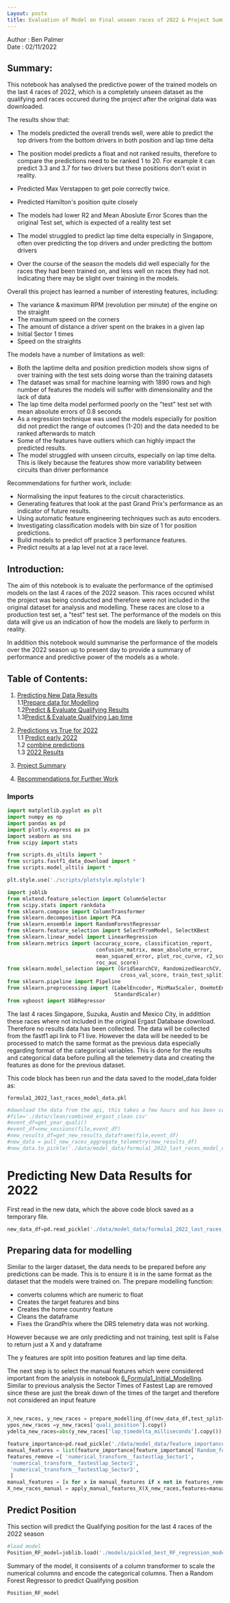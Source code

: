 ```yaml
---
Layout: posts
title: Evaluation of Model on Final unseen races of 2022 & Project Summary
---
```



Author : Ben Palmer\
Date : 02/11/2022

## Summary:
This notebook has analysed the predictive power of the trained models on the last 4 races of 2022, which is a completely unseen dataset as the qualifying and races occured during the project after the original data was downloaded.

The results show that:
- The models predicted the overall trends well, were able to predict the top drivers from the bottom drivers in both position and lap time delta
- The position model predicts a float and not ranked results, therefore to compare the predictions need to be ranked 1 to 20. For example it can predict 3.3 and 3.7 for two drivers but these positions don't exist in reality. 
- Predicted Max Verstappen to get pole correctly twice.
- Predicted Hamilton's position quite closely

- The models had lower R2 and Mean Aboslute Error Scores than the original Test set, which is expected of a reality test set
- The model struggled to predict lap time delta especially in Singapore, often over predicting the top drivers and under predicting the bottom drivers
- Over the course of the season the models did well especially for the races they had been trained on, and less well on races they had not. Indicating there may be slight over training in the models.

Overall this project has learned a number of interesting features, including:
- The variance & maximum RPM (revolution per minute) of the engine on the straight
- The maximum speed on the corners
- The amount of distance a driver spent on the brakes in a given lap
- Initial Sector 1 times 
- Speed on the straights

The models have a number of limitations as well:
- Both the laptime delta and position prediction models show signs of over training with the test sets doing worse than the training datasets
- The dataset was small for machine learning with 1890 rows and high number of features the models will suffer with dimensionality and the lack of data
- The lap time delta model performed poorly on the "test" test set with mean absolute errors of 0.8 seconds
- As a regression technique was used the models especially for position did not predict the range of outcomes (1-20) and the data needed to be ranked afterwards to match
- Some of the features have outliers which can highly impact the predicted results. 
- The model struggled with unseen circuits, especially on lap time delta. This is likely because the features show more variability between circuits than driver performance

Recommendations for further work, include: 

- Normalising the input features to the circuit characteristics.
- Generating features that look at the past Grand Prix's performance as an indicator of future results.
- Using automatic feature engineering techniques such as auto encoders.
- Investigating classification models with bin size of 1 for position predictions.
- Build models to predict off practice 3 performance features. 
- Predict results at a lap level not at a race level. 

## Introduction:

The aim of this notebook is to evaluate the performance of the optimised models on the last 4 races of the 2022 season. This races occured whilst the project was being conducted and therefore were not included in the original dataset for analysis and modelling. These races are close to a production test set, a "test" test set. The performance of the models on this data will give us an indication of how the models are likely to perform in reality. 

In addition this notebook would summarise the performance of the models over the 2022 season up to present day to provide a summary of performance and predictive power of the models as a whole.

## Table of Contents:
1. [Predicting New Data Results](#newdata)\
    1.1[Prepare data for Modelling](#prep)\
    1.2[Predict & Evaluate Qualifying Results](#pos)\
    1.3[Predict & Evaluate Qualifying Lap time](#delta)
   

2. [Predictions vs True for 2022](#2022)\
    1.1 [Predict early 2022](#predict)\
    1.2 [combine predictions](#combine)\
    1.3 [2022 Results](#summary)

3. [Project Summary](#projsummary)

4. [Recommendations for Further Work](#recommendations)
    

### Imports


```python
import matplotlib.pyplot as plt
import numpy as np
import pandas as pd
import plotly.express as px
import seaborn as sns
from scipy import stats

from scripts.ds_ultils import *
from scripts.fastf1_data_download import *
from scripts.model_ultils import *

plt.style.use('./scripts/plotstyle.mplstyle')

import joblib
from mlxtend.feature_selection import ColumnSelector
from scipy.stats import rankdata
from sklearn.compose import ColumnTransformer
from sklearn.decomposition import PCA
from sklearn.ensemble import RandomForestRegressor
from sklearn.feature_selection import SelectFromModel, SelectKBest
from sklearn.linear_model import LinearRegression
from sklearn.metrics import (accuracy_score, classification_report,
                             confusion_matrix, mean_absolute_error,
                             mean_squared_error, plot_roc_curve, r2_score,
                             roc_auc_score)
from sklearn.model_selection import (GridSearchCV, RandomizedSearchCV,
                                     cross_val_score, train_test_split)
from sklearn.pipeline import Pipeline
from sklearn.preprocessing import (LabelEncoder, MinMaxScaler, OneHotEncoder,
                                   StandardScaler)
from xgboost import XGBRegressor

```

The last 4 races Singapore, Suzuka, Austin and Mexico City, in addittion these races where not included in the original Ergast Database download. Therefore no results data has been collected. The data will be collected from the fastf1 api link to F1 live. However the data will be needed to be processed to match the same format as the previous data especially regarding format of the categorical variables. This is done for the results and categorical data before pulling all the telemetry data and creating the features as done for the previous dataset.

This code block has been run and the data saved to the model_data folder as:

`formula1_2022_last_races_model_data.pkl`


```python
#download the data from the api, this takes a few hours and has been completed and results saved for you.
#file='./data/clean/combined_ergast_clean.csv'
#event_df=get_year_quali()
#event_df=new_sessions(file,event_df)
#new_results_df=get_new_results_dataframe(file,event_df)
#new_data = pull_new_races_aggregate_telemetry(new_results_df)
#new_data.to_pickle('./data/model_data/formula1_2022_last_races_model_data.pkl',compression='gzip')
```

# Predicting New Data Results for 2022
<a id="newdata"></a>

First read in the new data, which the above code block saved as a temporary file.


```python
new_data_df=pd.read_pickle('./data/model_data/formula1_2022_last_races_model_data.pkl',compression='gzip')
```

## Preparing data for modelling
<a id="prep"></a>

Similar to the larger dataset, the data needs to be prepared before any predictions can be made. This is to ensure it is in the same format as the dataset that the models were trained on. The prepare modelling function:
- converts columns which are numeric to float
- Creates the target features and bins
- Creates the home country feature
- Cleans the dataframe 
- Fixes the GrandPrix where the DRS telemetry data was not working. 

However because we are only predicting and not training, test split is False to return just a X and y dataframe

The y features are split into position features and lap time delta.

The next step is to select the manual features which were considered important from the analysis in notebook [6_Formula1_Initial_Modelling](./6_Formula1_Initial_Modelling.ipynb). Similar to previous analysis the Sector Times of Fastest Lap are removed since these are just the break down of the times of the target and therefore not considered an input feature



```python

X_new_races, y_new_races = prepare_modelling_df(new_data_df,test_split=False)
ypos_new_races =y_new_races['quali_position'].copy()
ydelta_new_races=abs(y_new_races['lap_timedelta_milliseconds'].copy())

feature_importance=pd.read_pickle('./data/model_data/feature_importance_random_forest.pkl')
manual_features = list(feature_importance[feature_importance['Random_forest_result']>0.0105].index)
features_remove =[ 'numerical_transform__fastestlap_Sector1',
 'numerical_transform__fastestlap_Sector2',
 'numerical_transform__fastestlap_Sector3', 
 ] 
manual_features = [x for x in manual_features if x not in features_remove]
X_new_races_manual = apply_manual_features_X(X_new_races,features=manual_features)

```

## Predict Position
<a id="pos"></a>

This section will predict the Qualifying position for the last 4 races of the 2022 season


```python
#load model
Position_RF_model=joblib.load('./models/pickled_best_RF_regression_model_position.pkl')
```

Summary of the model, it consisents of a column transformer to scale the numerical columns and encode the categorical columns. Then a Random Forest Regressor to predict Qualifying position


```python
Position_RF_model
```




<style>#sk-container-id-1 {color: black;background-color: white;}#sk-container-id-1 pre{padding: 0;}#sk-container-id-1 div.sk-toggleable {background-color: white;}#sk-container-id-1 label.sk-toggleable__label {cursor: pointer;display: block;width: 100%;margin-bottom: 0;padding: 0.3em;box-sizing: border-box;text-align: center;}#sk-container-id-1 label.sk-toggleable__label-arrow:before {content: "▸";float: left;margin-right: 0.25em;color: #696969;}#sk-container-id-1 label.sk-toggleable__label-arrow:hover:before {color: black;}#sk-container-id-1 div.sk-estimator:hover label.sk-toggleable__label-arrow:before {color: black;}#sk-container-id-1 div.sk-toggleable__content {max-height: 0;max-width: 0;overflow: hidden;text-align: left;background-color: #f0f8ff;}#sk-container-id-1 div.sk-toggleable__content pre {margin: 0.2em;color: black;border-radius: 0.25em;background-color: #f0f8ff;}#sk-container-id-1 input.sk-toggleable__control:checked~div.sk-toggleable__content {max-height: 200px;max-width: 100%;overflow: auto;}#sk-container-id-1 input.sk-toggleable__control:checked~label.sk-toggleable__label-arrow:before {content: "▾";}#sk-container-id-1 div.sk-estimator input.sk-toggleable__control:checked~label.sk-toggleable__label {background-color: #d4ebff;}#sk-container-id-1 div.sk-label input.sk-toggleable__control:checked~label.sk-toggleable__label {background-color: #d4ebff;}#sk-container-id-1 input.sk-hidden--visually {border: 0;clip: rect(1px 1px 1px 1px);clip: rect(1px, 1px, 1px, 1px);height: 1px;margin: -1px;overflow: hidden;padding: 0;position: absolute;width: 1px;}#sk-container-id-1 div.sk-estimator {font-family: monospace;background-color: #f0f8ff;border: 1px dotted black;border-radius: 0.25em;box-sizing: border-box;margin-bottom: 0.5em;}#sk-container-id-1 div.sk-estimator:hover {background-color: #d4ebff;}#sk-container-id-1 div.sk-parallel-item::after {content: "";width: 100%;border-bottom: 1px solid gray;flex-grow: 1;}#sk-container-id-1 div.sk-label:hover label.sk-toggleable__label {background-color: #d4ebff;}#sk-container-id-1 div.sk-serial::before {content: "";position: absolute;border-left: 1px solid gray;box-sizing: border-box;top: 0;bottom: 0;left: 50%;z-index: 0;}#sk-container-id-1 div.sk-serial {display: flex;flex-direction: column;align-items: center;background-color: white;padding-right: 0.2em;padding-left: 0.2em;position: relative;}#sk-container-id-1 div.sk-item {position: relative;z-index: 1;}#sk-container-id-1 div.sk-parallel {display: flex;align-items: stretch;justify-content: center;background-color: white;position: relative;}#sk-container-id-1 div.sk-item::before, #sk-container-id-1 div.sk-parallel-item::before {content: "";position: absolute;border-left: 1px solid gray;box-sizing: border-box;top: 0;bottom: 0;left: 50%;z-index: -1;}#sk-container-id-1 div.sk-parallel-item {display: flex;flex-direction: column;z-index: 1;position: relative;background-color: white;}#sk-container-id-1 div.sk-parallel-item:first-child::after {align-self: flex-end;width: 50%;}#sk-container-id-1 div.sk-parallel-item:last-child::after {align-self: flex-start;width: 50%;}#sk-container-id-1 div.sk-parallel-item:only-child::after {width: 0;}#sk-container-id-1 div.sk-dashed-wrapped {border: 1px dashed gray;margin: 0 0.4em 0.5em 0.4em;box-sizing: border-box;padding-bottom: 0.4em;background-color: white;}#sk-container-id-1 div.sk-label label {font-family: monospace;font-weight: bold;display: inline-block;line-height: 1.2em;}#sk-container-id-1 div.sk-label-container {text-align: center;}#sk-container-id-1 div.sk-container {/* jupyter's `normalize.less` sets `[hidden] { display: none; }` but bootstrap.min.css set `[hidden] { display: none !important; }` so we also need the `!important` here to be able to override the default hidden behavior on the sphinx rendered scikit-learn.org. See: https://github.com/scikit-learn/scikit-learn/issues/21755 */display: inline-block !important;position: relative;}#sk-container-id-1 div.sk-text-repr-fallback {display: none;}</style><div id="sk-container-id-1" class="sk-top-container"><div class="sk-text-repr-fallback"><pre>Pipeline(steps=[(&#x27;column_transform&#x27;,
                 ColumnTransformer(transformers=[(&#x27;numerical_transform&#x27;,
                                                  StandardScaler(),
                                                  [&#x27;circuit_total_corner_length&#x27;,
                                                   &#x27;circuit_total_corner_curvature&#x27;,
                                                   &#x27;circuit_mean_corner_curvature&#x27;,
                                                   &#x27;circuit_max_corner_curvature&#x27;,
                                                   &#x27;circuit_std_corner_curvature&#x27;,
                                                   &#x27;max_max_speed&#x27;,
                                                   &#x27;mean_straight_speed&#x27;,
                                                   &#x27;max_fastest_accleration&#x27;,
                                                   &#x27;mean_max_lap_accler...
                                                   &#x27;fl_lap_distance_on_brake&#x27;,
                                                   &#x27;fl_lap_distance_on_DRS&#x27;,
                                                   &#x27;fl_lap_max_speed_corner&#x27;,
                                                   &#x27;avglap_Sector1&#x27;,
                                                   &#x27;avglap_Sector3&#x27;,
                                                   &#x27;fastestlap_track_temperature&#x27;,
                                                   &#x27;avg_lap_track_temperature&#x27;,
                                                   &#x27;avg_lap_humidty&#x27;, &#x27;age&#x27;]),
                                                 (&#x27;hot_encode&#x27;,
                                                  OneHotEncoder(handle_unknown=&#x27;ignore&#x27;),
                                                  [&#x27;driverRef&#x27;,
                                                   &#x27;constructorRef&#x27;])])),
                (&#x27;random_forest&#x27;,
                 RandomForestRegressor(max_depth=35, max_features=20,
                                       n_estimators=160))])</pre><b>In a Jupyter environment, please rerun this cell to show the HTML representation or trust the notebook. <br />On GitHub, the HTML representation is unable to render, please try loading this page with nbviewer.org.</b></div><div class="sk-container" hidden><div class="sk-item sk-dashed-wrapped"><div class="sk-label-container"><div class="sk-label sk-toggleable"><input class="sk-toggleable__control sk-hidden--visually" id="sk-estimator-id-1" type="checkbox" ><label for="sk-estimator-id-1" class="sk-toggleable__label sk-toggleable__label-arrow">Pipeline</label><div class="sk-toggleable__content"><pre>Pipeline(steps=[(&#x27;column_transform&#x27;,
                 ColumnTransformer(transformers=[(&#x27;numerical_transform&#x27;,
                                                  StandardScaler(),
                                                  [&#x27;circuit_total_corner_length&#x27;,
                                                   &#x27;circuit_total_corner_curvature&#x27;,
                                                   &#x27;circuit_mean_corner_curvature&#x27;,
                                                   &#x27;circuit_max_corner_curvature&#x27;,
                                                   &#x27;circuit_std_corner_curvature&#x27;,
                                                   &#x27;max_max_speed&#x27;,
                                                   &#x27;mean_straight_speed&#x27;,
                                                   &#x27;max_fastest_accleration&#x27;,
                                                   &#x27;mean_max_lap_accler...
                                                   &#x27;fl_lap_distance_on_brake&#x27;,
                                                   &#x27;fl_lap_distance_on_DRS&#x27;,
                                                   &#x27;fl_lap_max_speed_corner&#x27;,
                                                   &#x27;avglap_Sector1&#x27;,
                                                   &#x27;avglap_Sector3&#x27;,
                                                   &#x27;fastestlap_track_temperature&#x27;,
                                                   &#x27;avg_lap_track_temperature&#x27;,
                                                   &#x27;avg_lap_humidty&#x27;, &#x27;age&#x27;]),
                                                 (&#x27;hot_encode&#x27;,
                                                  OneHotEncoder(handle_unknown=&#x27;ignore&#x27;),
                                                  [&#x27;driverRef&#x27;,
                                                   &#x27;constructorRef&#x27;])])),
                (&#x27;random_forest&#x27;,
                 RandomForestRegressor(max_depth=35, max_features=20,
                                       n_estimators=160))])</pre></div></div></div><div class="sk-serial"><div class="sk-item sk-dashed-wrapped"><div class="sk-label-container"><div class="sk-label sk-toggleable"><input class="sk-toggleable__control sk-hidden--visually" id="sk-estimator-id-2" type="checkbox" ><label for="sk-estimator-id-2" class="sk-toggleable__label sk-toggleable__label-arrow">column_transform: ColumnTransformer</label><div class="sk-toggleable__content"><pre>ColumnTransformer(transformers=[(&#x27;numerical_transform&#x27;, StandardScaler(),
                                 [&#x27;circuit_total_corner_length&#x27;,
                                  &#x27;circuit_total_corner_curvature&#x27;,
                                  &#x27;circuit_mean_corner_curvature&#x27;,
                                  &#x27;circuit_max_corner_curvature&#x27;,
                                  &#x27;circuit_std_corner_curvature&#x27;,
                                  &#x27;max_max_speed&#x27;, &#x27;mean_straight_speed&#x27;,
                                  &#x27;max_fastest_accleration&#x27;,
                                  &#x27;mean_max_lap_accleration&#x27;,
                                  &#x27;max_fastest_lap_rpm&#x27;,
                                  &#x27;var_fa...
                                  &#x27;avg_lap_distance_on_brake&#x27;,
                                  &#x27;avg_lap_distance_on_DRS&#x27;,
                                  &#x27;avg_lap_max_speed_corner&#x27;,
                                  &#x27;fl_lap_distance_on_brake&#x27;,
                                  &#x27;fl_lap_distance_on_DRS&#x27;,
                                  &#x27;fl_lap_max_speed_corner&#x27;, &#x27;avglap_Sector1&#x27;,
                                  &#x27;avglap_Sector3&#x27;,
                                  &#x27;fastestlap_track_temperature&#x27;,
                                  &#x27;avg_lap_track_temperature&#x27;,
                                  &#x27;avg_lap_humidty&#x27;, &#x27;age&#x27;]),
                                (&#x27;hot_encode&#x27;,
                                 OneHotEncoder(handle_unknown=&#x27;ignore&#x27;),
                                 [&#x27;driverRef&#x27;, &#x27;constructorRef&#x27;])])</pre></div></div></div><div class="sk-parallel"><div class="sk-parallel-item"><div class="sk-item"><div class="sk-label-container"><div class="sk-label sk-toggleable"><input class="sk-toggleable__control sk-hidden--visually" id="sk-estimator-id-3" type="checkbox" ><label for="sk-estimator-id-3" class="sk-toggleable__label sk-toggleable__label-arrow">numerical_transform</label><div class="sk-toggleable__content"><pre>[&#x27;circuit_total_corner_length&#x27;, &#x27;circuit_total_corner_curvature&#x27;, &#x27;circuit_mean_corner_curvature&#x27;, &#x27;circuit_max_corner_curvature&#x27;, &#x27;circuit_std_corner_curvature&#x27;, &#x27;max_max_speed&#x27;, &#x27;mean_straight_speed&#x27;, &#x27;max_fastest_accleration&#x27;, &#x27;mean_max_lap_accleration&#x27;, &#x27;max_fastest_lap_rpm&#x27;, &#x27;var_fastest_lap_straight_rpm&#x27;, &#x27;mean_fastest_lap_straight_rpm&#x27;, &#x27;max_max_rpm&#x27;, &#x27;mean_var_straight_rpm&#x27;, &#x27;mean_straight_rpm&#x27;, &#x27;avg_lap_distance_on_brake&#x27;, &#x27;avg_lap_distance_on_DRS&#x27;, &#x27;avg_lap_max_speed_corner&#x27;, &#x27;fl_lap_distance_on_brake&#x27;, &#x27;fl_lap_distance_on_DRS&#x27;, &#x27;fl_lap_max_speed_corner&#x27;, &#x27;avglap_Sector1&#x27;, &#x27;avglap_Sector3&#x27;, &#x27;fastestlap_track_temperature&#x27;, &#x27;avg_lap_track_temperature&#x27;, &#x27;avg_lap_humidty&#x27;, &#x27;age&#x27;]</pre></div></div></div><div class="sk-serial"><div class="sk-item"><div class="sk-estimator sk-toggleable"><input class="sk-toggleable__control sk-hidden--visually" id="sk-estimator-id-4" type="checkbox" ><label for="sk-estimator-id-4" class="sk-toggleable__label sk-toggleable__label-arrow">StandardScaler</label><div class="sk-toggleable__content"><pre>StandardScaler()</pre></div></div></div></div></div></div><div class="sk-parallel-item"><div class="sk-item"><div class="sk-label-container"><div class="sk-label sk-toggleable"><input class="sk-toggleable__control sk-hidden--visually" id="sk-estimator-id-5" type="checkbox" ><label for="sk-estimator-id-5" class="sk-toggleable__label sk-toggleable__label-arrow">hot_encode</label><div class="sk-toggleable__content"><pre>[&#x27;driverRef&#x27;, &#x27;constructorRef&#x27;]</pre></div></div></div><div class="sk-serial"><div class="sk-item"><div class="sk-estimator sk-toggleable"><input class="sk-toggleable__control sk-hidden--visually" id="sk-estimator-id-6" type="checkbox" ><label for="sk-estimator-id-6" class="sk-toggleable__label sk-toggleable__label-arrow">OneHotEncoder</label><div class="sk-toggleable__content"><pre>OneHotEncoder(handle_unknown=&#x27;ignore&#x27;)</pre></div></div></div></div></div></div></div></div><div class="sk-item"><div class="sk-estimator sk-toggleable"><input class="sk-toggleable__control sk-hidden--visually" id="sk-estimator-id-7" type="checkbox" ><label for="sk-estimator-id-7" class="sk-toggleable__label sk-toggleable__label-arrow">RandomForestRegressor</label><div class="sk-toggleable__content"><pre>RandomForestRegressor(max_depth=35, max_features=20, n_estimators=160)</pre></div></div></div></div></div></div></div>



The qualifying results can predicted with simiply calling predict on the X features


```python
position_new_predictions= Position_RF_model.predict(X_new_races_manual)
```


```python
position_new_predictions
```




    array([ 3.7       ,  4.69375   ,  5.825     ,  7.05      , 11.22786458,
            5.2875    ,  9.66875   ,  5.7125    , 13.4625    ,  8.39375   ,
           10.6640625 , 12.425     , 11.86875   , 13.8875    , 15.2875    ,
           14.21875   , 10.41875   , 13.3       , 12.96875   , 15.63125   ,
            3.39375   ,  6.84375   ,  5.15      ,  5.35      , 11.2875    ,
            4.5625    , 10.14375   , 11.66875   , 12.21469595, 11.8890625 ,
           13.375     , 11.60625   , 10.75625   , 13.85625   , 14.96875   ,
           13.76875   , 14.23125   , 15.8125    , 17.56875   ,  6.55625   ,
            6.9375    ,  5.2875    ,  5.93125   , 11.3875    ,  9.45625   ,
           12.2       ,  4.06875   , 13.1875    , 13.16875   ,  7.0375    ,
           14.9       , 14.54375   , 14.51875   , 14.30625   , 12.45      ,
           12.21875   , 13.775     , 14.91875   , 15.7       ,  3.66875   ,
            2.94375   ,  2.9125    ,  4.6875    ,  5.05625   ,  5.99375   ,
           14.41666667,  8.4       , 11.21130952, 12.1375    , 16.7       ,
           12.6575    , 11.423125  , 13.673125  , 10.6125    , 12.82916667,
           10.24375   , 12.1578125 , 15.05625   , 17.98125   ])



The predictions are for the last 4 races per driver, they are also floats where as the true results are integers. This is because the models is a regression model and can predict any number. One alternative method to avoid this would be a classification model with a bin size of 1. To correct for this the results can be also be ranked in order of prediction to give a result more indicative of position.

First what are the model evaluation scores for the last 4 races of 2022


```python
print(f'Lap Delta Random Forest regression Initial R2 score with manual selected featuers {r2_score(ypos_new_races,position_new_predictions)}')
print(f'Lap Delta Random Forest regression Initial MSE score with manual selected feaure {mean_squared_error(ypos_new_races,position_new_predictions)}')
print(f'Lap Delta Random Forest regression Initial MAE score with manual selected feaure {mean_absolute_error(ypos_new_races,position_new_predictions)}')
```

    Lap Delta Random Forest regression Initial R2 score with manual selected featuers 0.650600540444255
    Lap Delta Random Forest regression Initial MSE score with manual selected feaure 11.575361682061502
    Lap Delta Random Forest regression Initial MAE score with manual selected feaure 2.8325292095327694
    

The R2 is similar to the previous test set with a Mean Aboslute error of 2.8 slightly higher to what was predicted previously. This can be compared by  looking at the predictions versus true values on a scatter plot


```python
plt.scatter(ypos_new_races,position_new_predictions)
plt.plot(np.arange(1,20,1),np.arange(1,20,1),c='r')
plt.xlabel('True values')
plt.ylabel('Predicted values')
plt.title('Predictions vs True for last 4 races of 2022 season')
plt.show()
```


    
![png](output_21_0.png)
    


The red line shows the perfect predictions where True=Predictions. The model seems to over predict results for the top drivers and under predict (predict better results) for the bottom drivers. This may be due to features in these GrandPrix's which the model thinks all the drivers are more equal. Maybe as the season has progressed the difference beteween drivers and cars has reduced such that the model thinks the drivers are more similar.

How about if we rank the results for 1 Grandprix and compared the model ranked results with the actual results.


```python
print('Singapore GrandPrix 2022 Results')
pos_comparison = new_data_df[['quali_position','driverRef','circuitRef']]
pos_comparison['position_predicted'] = position_new_predictions
singapore_position = pos_comparison[pos_comparison['circuitRef'] =='marina_bay'].copy()
singapore_position
```

    Singapore GrandPrix 2022 Results
    




<div>
<style scoped>
    .dataframe tbody tr th:only-of-type {
        vertical-align: middle;
    }

    .dataframe tbody tr th {
        vertical-align: top;
    }

    .dataframe thead th {
        text-align: right;
    }
</style>
<table border="1" class="dataframe">
  <thead>
    <tr style="text-align: right;">
      <th></th>
      <th>quali_position</th>
      <th>driverRef</th>
      <th>circuitRef</th>
      <th>position_predicted</th>
    </tr>
  </thead>
  <tbody>
    <tr>
      <th>0</th>
      <td>1.0</td>
      <td>leclerc</td>
      <td>marina_bay</td>
      <td>6.55625</td>
    </tr>
    <tr>
      <th>1</th>
      <td>2.0</td>
      <td>perez</td>
      <td>marina_bay</td>
      <td>6.93750</td>
    </tr>
    <tr>
      <th>2</th>
      <td>3.0</td>
      <td>hamilton</td>
      <td>marina_bay</td>
      <td>5.28750</td>
    </tr>
    <tr>
      <th>3</th>
      <td>4.0</td>
      <td>sainz</td>
      <td>marina_bay</td>
      <td>5.93125</td>
    </tr>
    <tr>
      <th>4</th>
      <td>5.0</td>
      <td>alonso</td>
      <td>marina_bay</td>
      <td>11.38750</td>
    </tr>
    <tr>
      <th>5</th>
      <td>6.0</td>
      <td>norris</td>
      <td>marina_bay</td>
      <td>9.45625</td>
    </tr>
    <tr>
      <th>6</th>
      <td>7.0</td>
      <td>gasly</td>
      <td>marina_bay</td>
      <td>12.20000</td>
    </tr>
    <tr>
      <th>7</th>
      <td>8.0</td>
      <td>max_verstappen</td>
      <td>marina_bay</td>
      <td>4.06875</td>
    </tr>
    <tr>
      <th>8</th>
      <td>9.0</td>
      <td>kevin_magnussen</td>
      <td>marina_bay</td>
      <td>13.18750</td>
    </tr>
    <tr>
      <th>9</th>
      <td>10.0</td>
      <td>tsunoda</td>
      <td>marina_bay</td>
      <td>13.16875</td>
    </tr>
    <tr>
      <th>10</th>
      <td>11.0</td>
      <td>russell</td>
      <td>marina_bay</td>
      <td>7.03750</td>
    </tr>
    <tr>
      <th>11</th>
      <td>12.0</td>
      <td>stroll</td>
      <td>marina_bay</td>
      <td>14.90000</td>
    </tr>
    <tr>
      <th>12</th>
      <td>13.0</td>
      <td>mick_schumacher</td>
      <td>marina_bay</td>
      <td>14.54375</td>
    </tr>
    <tr>
      <th>13</th>
      <td>14.0</td>
      <td>vettel</td>
      <td>marina_bay</td>
      <td>14.51875</td>
    </tr>
    <tr>
      <th>14</th>
      <td>15.0</td>
      <td>zhou</td>
      <td>marina_bay</td>
      <td>14.30625</td>
    </tr>
    <tr>
      <th>15</th>
      <td>16.0</td>
      <td>bottas</td>
      <td>marina_bay</td>
      <td>12.45000</td>
    </tr>
    <tr>
      <th>16</th>
      <td>17.0</td>
      <td>ricciardo</td>
      <td>marina_bay</td>
      <td>12.21875</td>
    </tr>
    <tr>
      <th>17</th>
      <td>18.0</td>
      <td>ocon</td>
      <td>marina_bay</td>
      <td>13.77500</td>
    </tr>
    <tr>
      <th>18</th>
      <td>19.0</td>
      <td>albon</td>
      <td>marina_bay</td>
      <td>14.91875</td>
    </tr>
    <tr>
      <th>19</th>
      <td>20.0</td>
      <td>latifi</td>
      <td>marina_bay</td>
      <td>15.70000</td>
    </tr>
  </tbody>
</table>
</div>




```python
# Use scipy function to rank the predictions for singapore
singapore_position['position_predicted_ranked'] = rankdata(singapore_position['position_predicted'])
```

Plot the predictions ranked such that the predictions are 1-20 in order of how the model assigned the position scores. 


```python
plt.scatter(singapore_position['quali_position'],singapore_position['position_predicted_ranked'])
plt.plot(np.arange(1,20,1),np.arange(1,20,1),c='r')
plt.xlabel('True values')
plt.ylabel('Predicted values')
plt.title('Predictions vs True for Singapore GP 2022')
plt.show()
```


    
![png](output_26_0.png)
    


As can be observed the model captures the trend but gets a few drivers badly wrong. It generally predicts the top 10 drivers to do worse than they did, but mostly in roughly the right order. Max Verstappen who has dominated 2022 is predicted to get pole, therefore it maybe affected by the categorical dummy variable for max more than his driving data. It under predicts for Russell and Bottas as well probably because of either the team they driver for or there previous results. It over predicts for Mick Schumacher and Stroll probably related to their previous results.  

On a positive note apart from clear errors it gets the order for the top 15 more or less right, with the exception of Max Verstappen it gets the top 3 almost right just in the wrong order. Plus the drivers from 5th to 10th are also in the more or less right order just offsetted.


```python
print(f"Lap Delta Random Forest regression Initial R2 score with manual selected featuers {r2_score(singapore_position['quali_position'],singapore_position['position_predicted_ranked'])}")
print(f"Lap Delta Random Forest regression Initial MSE score with manual selected feaure {mean_squared_error(singapore_position['quali_position'],singapore_position['position_predicted_ranked'])}")
print(f"Lap Delta Random Forest regression Initial MAE score with manual selected feaure {mean_absolute_error(singapore_position['quali_position'],singapore_position['position_predicted_ranked'])}")
```

    Lap Delta Random Forest regression Initial R2 score with manual selected featuers 0.58796992481203
    Lap Delta Random Forest regression Initial MSE score with manual selected feaure 13.7
    Lap Delta Random Forest regression Initial MAE score with manual selected feaure 3.0
    

As we can see ranking the data an impact on the metrics this is because the errors are maginfied. In the unranked predictions the top drivers were predicted worse and the worse drivers predicted better, averaging out the drivers performance which can reduce the error as the model becomes less extreme or sure it its predictions. It predicts some drivers to do well but not too sure and some to do poor but also not too sure. Therefore this reduces the Mean absoute error. By ranking the Mean Absolute Error increases as the the unsure points are forced to fill the full range. 


# Lap time delta predictions
<a id="delta"></a>

This section will predict the lap time delta for the last 4 races of 2022.

First load the XGboost model for predicting lap time deltas


```python
Lapdelta_XG_model=joblib.load('./models/pickled_best_XGboost_regression_model_lap_delta.pkl')
```

Predict the lap time deltas for the last 4 races:


```python
lapdelta_new_predictions= Lapdelta_XG_model.predict(X_new_races_manual)
```


```python
lapdelta_new_predictions
```




    array([ 880.1565 , 1438.6971 , 1180.8447 , 1296.8682 , 1812.8461 ,
           1169.3201 , 1822.2637 , 1158.1523 , 2426.7173 , 1508.983  ,
           1993.9811 , 2669.0835 , 2078.9802 , 2662.2546 , 2359.1501 ,
           2584.7327 , 1815.3125 , 2248.5618 , 2016.9613 , 2652.7021 ,
            639.421  ,  566.3785 ,  829.21826, 1065.0433 , 1807.4713 ,
            652.2429 , 1421.7653 , 1822.8589 , 1865.5409 , 1492.1318 ,
           2021.5482 , 1279.7029 , 1409.1636 , 1970.5421 , 2274.2869 ,
           2047.0016 , 1727.6038 , 3276.9106 , 3028.2742 , 1890.5687 ,
           2393.826  , 2320.7075 , 2755.3943 , 3008.1597 , 3130.3552 ,
           2855.4634 , 2050.2947 , 3926.7761 , 3014.654  , 2223.9104 ,
           3557.371  , 6459.6665 , 3566.9734 , 3932.539  , 6575.056  ,
           6152.094  , 7681.5635 , 6657.079  , 6511.405  ,   48.03798,
            429.90155,  311.8454 ,  813.8326 ,  894.0303 ,  809.2479 ,
           2507.0876 ,  773.581  , 1525.0428 , 2789.0137 , 3380.0232 ,
           2032.303  , 1540.2434 , 2076.641  , 1449.4377 , 2444.9236 ,
           1716.5864 , 2195.368  , 2876.5132 , 2899.111  ], dtype=float32)



The output is an array of lap time deltas for the last 4 races of 2022. How did the model perform against the true values?


```python
print(f'Lap Delta Random Forest regression Initial R2 score with manual selected featuers {r2_score(ydelta_new_races,lapdelta_new_predictions)}')
print(f'Lap Delta Random Forest regression Initial MSE score with manual selected feaure {mean_squared_error(ydelta_new_races,lapdelta_new_predictions)}')
print(f'Lap Delta Random Forest regression Initial MAE score with manual selected feaure {mean_absolute_error(ydelta_new_races,lapdelta_new_predictions)}')
```

    Lap Delta Random Forest regression Initial R2 score with manual selected featuers 0.6986873848786612
    Lap Delta Random Forest regression Initial MSE score with manual selected feaure 1028441.6571452693
    Lap Delta Random Forest regression Initial MAE score with manual selected feaure 775.7193984019606
    

In this "test" test set, the lap time delta did worse than the with the previous test set, with a worse MAE error. The Model had a mean error of 800 milliseconds or 0.8s (8/10ths of the second). Lets see how the results were distributed. Was the model worse at predicting certain results?


```python
plt.scatter(ydelta_new_races,lapdelta_new_predictions)
plt.plot(np.arange(1,8000,100),np.arange(1,8000,100),c='r')
plt.xlabel('True values')
plt.ylabel('Predicted values')
plt.title('Predictions vs True for Lap time delta last 4 races of 2022 season')
plt.show()
```


    
![png](output_38_0.png)
    


WHen looking at the predictions vs true values the majority of points are captured between 0 to 4 seconds (4000 milliseconds) away from the pole sitter. The majority of these points are close to the true prediction line (red), similar to the position the model averages out the score over predicting the top drivers delta and under prediction the worse drivers results, especially in the small tail of points from 4 to 8s. These are anomalous data points and it can be expected that the model may struggle with these data points.

There is another interesting data cloud, sitting above the true prediction line predicted at 3 s behind the pole sitter, there are a cluster of predicted points where the model predicted 3s delta for both the front drivers to the drivers who were actually 3 seconds back. This is probably one single GrandPrix where the model struggled. As shown in the evaluation of the model in [8_Formula1_Regression_models]('./8_Formula1_Regression_models.ipynb') the lap time delta model is affected most by features like avglap sector 1 times and RPM on the straight, if the GrandPrix has a partically long sector 1 time or the engines can't run at the high RPM because the straights are short the model will predict high lap time deltas which are in fact wrong.

This confirms the challenges of predicting lap time delta due to the fact there are so many variables that complicate the actual time result and the difference between results. As discussed addittional features which are normalised for different circuit lengths may help the predictive power of lap time delta. If avg sector time was also a lap time delta between the drivers that may help the model. If the metrics of speed and rpm on the straights was nominalised for straight length as well may help the model.

Lets investigate further by looking at the results of a couple of GrandPrix's


```python
print('Singapore GrandPrix 2022 Results')
delta_comparison = new_data_df[['lap_timedelta_milliseconds','driverRef','circuitRef']]
delta_comparison['lap_timedelta_milliseconds'] = abs(delta_comparison['lap_timedelta_milliseconds'])
delta_comparison['laptime_delta_predicted'] = lapdelta_new_predictions
delta_comparison['Residuals'] = delta_comparison['laptime_delta_predicted'] - delta_comparison['lap_timedelta_milliseconds']
singapore_position = delta_comparison[delta_comparison['circuitRef'] =='marina_bay'].copy()
singapore_position
```

    Singapore GrandPrix 2022 Results
    




<div>
<style scoped>
    .dataframe tbody tr th:only-of-type {
        vertical-align: middle;
    }

    .dataframe tbody tr th {
        vertical-align: top;
    }

    .dataframe thead th {
        text-align: right;
    }
</style>
<table border="1" class="dataframe">
  <thead>
    <tr style="text-align: right;">
      <th></th>
      <th>lap_timedelta_milliseconds</th>
      <th>driverRef</th>
      <th>circuitRef</th>
      <th>laptime_delta_predicted</th>
      <th>Residuals</th>
    </tr>
  </thead>
  <tbody>
    <tr>
      <th>0</th>
      <td>0.0</td>
      <td>leclerc</td>
      <td>marina_bay</td>
      <td>1890.568726</td>
      <td>1890.568726</td>
    </tr>
    <tr>
      <th>1</th>
      <td>22.0</td>
      <td>perez</td>
      <td>marina_bay</td>
      <td>2393.825928</td>
      <td>2371.825928</td>
    </tr>
    <tr>
      <th>2</th>
      <td>54.0</td>
      <td>hamilton</td>
      <td>marina_bay</td>
      <td>2320.707520</td>
      <td>2266.707520</td>
    </tr>
    <tr>
      <th>3</th>
      <td>171.0</td>
      <td>sainz</td>
      <td>marina_bay</td>
      <td>2755.394287</td>
      <td>2584.394287</td>
    </tr>
    <tr>
      <th>4</th>
      <td>554.0</td>
      <td>alonso</td>
      <td>marina_bay</td>
      <td>3008.159668</td>
      <td>2454.159668</td>
    </tr>
    <tr>
      <th>5</th>
      <td>1172.0</td>
      <td>norris</td>
      <td>marina_bay</td>
      <td>3130.355225</td>
      <td>1958.355225</td>
    </tr>
    <tr>
      <th>6</th>
      <td>1799.0</td>
      <td>gasly</td>
      <td>marina_bay</td>
      <td>2855.463379</td>
      <td>1056.463379</td>
    </tr>
    <tr>
      <th>7</th>
      <td>1983.0</td>
      <td>max_verstappen</td>
      <td>marina_bay</td>
      <td>2050.294678</td>
      <td>67.294678</td>
    </tr>
    <tr>
      <th>8</th>
      <td>2161.0</td>
      <td>kevin_magnussen</td>
      <td>marina_bay</td>
      <td>3926.776123</td>
      <td>1765.776123</td>
    </tr>
    <tr>
      <th>9</th>
      <td>2571.0</td>
      <td>tsunoda</td>
      <td>marina_bay</td>
      <td>3014.654053</td>
      <td>443.654053</td>
    </tr>
    <tr>
      <th>10</th>
      <td>4600.0</td>
      <td>russell</td>
      <td>marina_bay</td>
      <td>2223.910400</td>
      <td>-2376.089600</td>
    </tr>
    <tr>
      <th>11</th>
      <td>4799.0</td>
      <td>stroll</td>
      <td>marina_bay</td>
      <td>3557.371094</td>
      <td>-1241.628906</td>
    </tr>
    <tr>
      <th>12</th>
      <td>4958.0</td>
      <td>mick_schumacher</td>
      <td>marina_bay</td>
      <td>6459.666504</td>
      <td>1501.666504</td>
    </tr>
    <tr>
      <th>13</th>
      <td>4968.0</td>
      <td>vettel</td>
      <td>marina_bay</td>
      <td>3566.973389</td>
      <td>-1401.026611</td>
    </tr>
    <tr>
      <th>14</th>
      <td>5963.0</td>
      <td>zhou</td>
      <td>marina_bay</td>
      <td>3932.539062</td>
      <td>-2030.460938</td>
    </tr>
    <tr>
      <th>15</th>
      <td>6671.0</td>
      <td>bottas</td>
      <td>marina_bay</td>
      <td>6575.056152</td>
      <td>-95.943848</td>
    </tr>
    <tr>
      <th>16</th>
      <td>6814.0</td>
      <td>ricciardo</td>
      <td>marina_bay</td>
      <td>6152.094238</td>
      <td>-661.905762</td>
    </tr>
    <tr>
      <th>17</th>
      <td>6925.0</td>
      <td>ocon</td>
      <td>marina_bay</td>
      <td>7681.563477</td>
      <td>756.563477</td>
    </tr>
    <tr>
      <th>18</th>
      <td>7573.0</td>
      <td>albon</td>
      <td>marina_bay</td>
      <td>6657.079102</td>
      <td>-915.920898</td>
    </tr>
    <tr>
      <th>19</th>
      <td>8120.0</td>
      <td>latifi</td>
      <td>marina_bay</td>
      <td>6511.404785</td>
      <td>-1608.595215</td>
    </tr>
  </tbody>
</table>
</div>




```python
plt.scatter(singapore_position['lap_timedelta_milliseconds'],singapore_position['Residuals'])
plt.hlines(0,0,8000,color='r')
plt.xlabel('True values')
plt.ylabel('Residuals')
plt.title('Residuals for Lap time delta for Singapore 2022 season')
plt.show()
```


    
![png](output_41_0.png)
    


As can be seen from the Singapore residuals this is the GrandPrix that corresponded to the cloud of points high above the true prediction red line in the overall plot, and also the grandprix that had the results with a large tail of points going out to 8seconds back. This GrandPrix the model clearly struggled with to get the lap time delta right. This GrandPrix is a street circuit, with lots of short straights and tight corners. Hence the cars can not get up to full speed and are trying to thread the needle between the tight walled off streets of Singapore. Therefore larger variation of lap times is expected. In adittion the cars do not reach their top speeds they would expect on a larger more open circuit. Therefore the features of RPM, Speed and sector times would be very different to other GrandPrix's hence this is likely why the model performed so poorly for this Grand Prix


```python
suzaka_position = delta_comparison[delta_comparison['circuitRef'] =='suzuka'].copy()

plt.scatter(suzaka_position['lap_timedelta_milliseconds'],suzaka_position['Residuals'])
plt.hlines(0,0,3500,color='r')
plt.xlabel('True values')
plt.ylabel('Residuals')
plt.title('Residuals for Lap time delta for Suzuka 2022 season')
plt.show()
```


    
![png](output_43_0.png)
    


For Suzaka the model performed better with all the drivers within 1.4 seconds of there true values. However similar to Singapore the model over predicted the times of most drivers. Suzuka is a long but fast circuit and it may have been more affected by features like avg lap sector time

# Predictions versus Reality for 2022
<a id="2022"></a>

How good are the model predictions for the 2022 season as a whole?

To answer this question would require combining the predictions from the previous dataset with the predictions of the last 4 races in this notebook.

To do this we will extract the 2022 races from the previous dataset and re run the predictions for just the 2022 races. This would include races the model was trained on and ones it was not trained on.

First read the previous dataset:


```python
qualify_df=pd.read_pickle('./data/model_data/formula1_complete_2018_2022_complete_301022.pkl',compression='gzip')
qualifying_df=qualify_df.copy()

```

Select only the 2022 races:


```python
initial_2022_races_df = qualifying_df[qualifying_df['year'] == 2022].copy()
```

## Predict position and Lap time delta 
<a id="predict"></a>

For the early 2022 races predict the position and laptime delta

This requires preparing the data for modelling and applying the manaul feature selection


```python
X_22_races, y_22_races = prepare_modelling_df(initial_2022_races_df,test_split=False)
ypos_22_races =y_22_races['quali_position'].copy()
ydelta_22_races=abs(y_22_races['lap_timedelta_milliseconds'].copy())

X_22_races_manual = apply_manual_features_X(X_22_races,features=manual_features)

```

Run the predictions for position and Lap time delta:


```python
position_22_predictions= Position_RF_model.predict(X_22_races_manual)
lapdelta_22_predictions= Lapdelta_XG_model.predict(X_22_races_manual)
```

## Combine into a Summary Table
<a id="combine"></a>

How did the model perform over the whole 2022 season? To evaluate its performance we need to combine the results from 2022 races in the original dataset and last 4 races.

Create a summary table from the early 2022 predictions:


```python
summary_22_df = initial_2022_races_df[['driverRef','circuitRef','quali_position','lap_timedelta_milliseconds']].copy()
summary_22_df['predicted_position_model'] = position_22_predictions
summary_22_df['predicted_laptime_delta'] = lapdelta_22_predictions
summary_22_df['lap_timedelta_milliseconds']= abs(summary_22_df['lap_timedelta_milliseconds'])
```

For the position predictions, they need to be ranked to force the results to go from positions 1 to 20


```python
circuits = summary_22_df['circuitRef'].unique()
for circuit in circuits:
    query = summary_22_df['circuitRef'] == circuit
    summary_22_df.loc[query,'predicted_position_ranked'] = rankdata(summary_22_df.loc[query,'predicted_position_model'])
    

```

The summary dataframe will contain information of:
- driver
- circuit
- True qualifying position
- Lap time detla prediction
- Predicted position & ranked position
- Predicted lap time delta


```python
summary_22_df.head()
```




<div>
<style scoped>
    .dataframe tbody tr th:only-of-type {
        vertical-align: middle;
    }

    .dataframe tbody tr th {
        vertical-align: top;
    }

    .dataframe thead th {
        text-align: right;
    }
</style>
<table border="1" class="dataframe">
  <thead>
    <tr style="text-align: right;">
      <th></th>
      <th>driverRef</th>
      <th>circuitRef</th>
      <th>quali_position</th>
      <th>lap_timedelta_milliseconds</th>
      <th>predicted_position_model</th>
      <th>predicted_laptime_delta</th>
      <th>predicted_position_ranked</th>
    </tr>
  </thead>
  <tbody>
    <tr>
      <th>40</th>
      <td>leclerc</td>
      <td>albert_park</td>
      <td>1.0</td>
      <td>0.0</td>
      <td>3.44375</td>
      <td>17.939283</td>
      <td>1.0</td>
    </tr>
    <tr>
      <th>42</th>
      <td>perez</td>
      <td>albert_park</td>
      <td>3.0</td>
      <td>372.0</td>
      <td>4.40000</td>
      <td>379.915253</td>
      <td>2.0</td>
    </tr>
    <tr>
      <th>43</th>
      <td>norris</td>
      <td>albert_park</td>
      <td>4.0</td>
      <td>835.0</td>
      <td>5.92500</td>
      <td>843.338257</td>
      <td>4.0</td>
    </tr>
    <tr>
      <th>44</th>
      <td>hamilton</td>
      <td>albert_park</td>
      <td>5.0</td>
      <td>957.0</td>
      <td>5.15000</td>
      <td>959.565918</td>
      <td>3.0</td>
    </tr>
    <tr>
      <th>45</th>
      <td>russell</td>
      <td>albert_park</td>
      <td>6.0</td>
      <td>1065.0</td>
      <td>6.23125</td>
      <td>1043.465088</td>
      <td>5.0</td>
    </tr>
  </tbody>
</table>
</div>



This dataframe is created for the results of the last 4 races


```python
newraces_22_df = new_data_df[['driverRef','circuitRef','quali_position','lap_timedelta_milliseconds']].copy()
newraces_22_df['predicted_position_model'] = position_new_predictions
newraces_22_df['predicted_laptime_delta'] = lapdelta_new_predictions
newraces_22_df['lap_timedelta_milliseconds']= abs(newraces_22_df['lap_timedelta_milliseconds'])
```

The predicted positions are ranked 0 to 20:


```python
circuits = newraces_22_df['circuitRef'].unique()
for circuit in circuits:
    query = newraces_22_df['circuitRef'] == circuit
    newraces_22_df.loc[query,'predicted_position_ranked'] = rankdata(newraces_22_df.loc[query,'predicted_position_model'])
    
```

Now to combine the two dataframes of 2022 season together


```python
summary_22_combined = pd.concat([summary_22_df,newraces_22_df])
summary_22_combined.reset_index(drop=True)
summary_22_combined['laptime_delta_residual'] = summary_22_combined['lap_timedelta_milliseconds'] - summary_22_combined['predicted_laptime_delta']
summary_22_combined.head()
```




<div>
<style scoped>
    .dataframe tbody tr th:only-of-type {
        vertical-align: middle;
    }

    .dataframe tbody tr th {
        vertical-align: top;
    }

    .dataframe thead th {
        text-align: right;
    }
</style>
<table border="1" class="dataframe">
  <thead>
    <tr style="text-align: right;">
      <th></th>
      <th>driverRef</th>
      <th>circuitRef</th>
      <th>quali_position</th>
      <th>lap_timedelta_milliseconds</th>
      <th>predicted_position_model</th>
      <th>predicted_laptime_delta</th>
      <th>predicted_position_ranked</th>
      <th>laptime_delta_residual</th>
    </tr>
  </thead>
  <tbody>
    <tr>
      <th>40</th>
      <td>leclerc</td>
      <td>albert_park</td>
      <td>1.0</td>
      <td>0.0</td>
      <td>3.44375</td>
      <td>17.939283</td>
      <td>1.0</td>
      <td>-17.939283</td>
    </tr>
    <tr>
      <th>42</th>
      <td>perez</td>
      <td>albert_park</td>
      <td>3.0</td>
      <td>372.0</td>
      <td>4.40000</td>
      <td>379.915253</td>
      <td>2.0</td>
      <td>-7.915253</td>
    </tr>
    <tr>
      <th>43</th>
      <td>norris</td>
      <td>albert_park</td>
      <td>4.0</td>
      <td>835.0</td>
      <td>5.92500</td>
      <td>843.338257</td>
      <td>4.0</td>
      <td>-8.338257</td>
    </tr>
    <tr>
      <th>44</th>
      <td>hamilton</td>
      <td>albert_park</td>
      <td>5.0</td>
      <td>957.0</td>
      <td>5.15000</td>
      <td>959.565918</td>
      <td>3.0</td>
      <td>-2.565918</td>
    </tr>
    <tr>
      <th>45</th>
      <td>russell</td>
      <td>albert_park</td>
      <td>6.0</td>
      <td>1065.0</td>
      <td>6.23125</td>
      <td>1043.465088</td>
      <td>5.0</td>
      <td>21.534912</td>
    </tr>
  </tbody>
</table>
</div>




```python
summary_22_combined.to_pickle("./data/model_data/Summary_2022_model_predicitions.pkl",compression='gzip')
```

# Summary of Results 
<a id="summary"></a>

With the summary dataframe of results and predictions, we can ask questions like;
 - How good was the model at predicting Pole Position?
 - How well did it do for certain drivers throughout the year?

Lets create a dataframe of pole winners by selecting the driver who was on True Pole and selecting the driver the model predicted to be pole for each circuit.


```python
pole_winner=pd.DataFrame()
pole_winner['circuitRef'] = summary_22_combined['circuitRef'].unique()
pole_winner['True_pole_sitter']=''
pole_winner['predicted_pole_sitter']=''
circuits = summary_22_combined['circuitRef'].unique()
for circuit in circuits:

    circuit_query = pole_winner['circuitRef'] == circuit
    circuit_query2 = summary_22_combined['circuitRef'] == circuit    
    query1 = summary_22_combined['quali_position'] == 1.0
    if len(summary_22_combined.loc[(query1) & (circuit_query2),'driverRef'].values) > 0: # some races do not have rows for the pole position driver because no telemetry data was recored for that driver in qualifying. Therefore we need to check for than and assign a NaN value for that entry
        true_position =summary_22_combined.loc[(query1) & (circuit_query2),'driverRef'].values[0]
    else:
        true_position = np.NaN 

    pole_winner.loc[circuit_query,'True_pole_sitter'] = true_position
    
    query2 = summary_22_combined['predicted_position_ranked'] == 1.0
    pole_winner.loc[circuit_query,'predicted_pole_sitter'] = summary_22_combined.loc[(query2) & (circuit_query2),'driverRef'].values[0]
   
```


```python
pole_winner
```




<div>
<style scoped>
    .dataframe tbody tr th:only-of-type {
        vertical-align: middle;
    }

    .dataframe tbody tr th {
        vertical-align: top;
    }

    .dataframe thead th {
        text-align: right;
    }
</style>
<table border="1" class="dataframe">
  <thead>
    <tr style="text-align: right;">
      <th></th>
      <th>circuitRef</th>
      <th>True_pole_sitter</th>
      <th>predicted_pole_sitter</th>
    </tr>
  </thead>
  <tbody>
    <tr>
      <th>0</th>
      <td>albert_park</td>
      <td>leclerc</td>
      <td>leclerc</td>
    </tr>
    <tr>
      <th>1</th>
      <td>red_bull_ring</td>
      <td>NaN</td>
      <td>leclerc</td>
    </tr>
    <tr>
      <th>2</th>
      <td>baku</td>
      <td>leclerc</td>
      <td>leclerc</td>
    </tr>
    <tr>
      <th>3</th>
      <td>bahrain</td>
      <td>leclerc</td>
      <td>leclerc</td>
    </tr>
    <tr>
      <th>4</th>
      <td>spa</td>
      <td>NaN</td>
      <td>sainz</td>
    </tr>
    <tr>
      <th>5</th>
      <td>silverstone</td>
      <td>sainz</td>
      <td>sainz</td>
    </tr>
    <tr>
      <th>6</th>
      <td>villeneuve</td>
      <td>NaN</td>
      <td>sainz</td>
    </tr>
    <tr>
      <th>7</th>
      <td>zandvoort</td>
      <td>NaN</td>
      <td>leclerc</td>
    </tr>
    <tr>
      <th>8</th>
      <td>imola</td>
      <td>NaN</td>
      <td>leclerc</td>
    </tr>
    <tr>
      <th>9</th>
      <td>ricard</td>
      <td>leclerc</td>
      <td>leclerc</td>
    </tr>
    <tr>
      <th>10</th>
      <td>hungaroring</td>
      <td>russell</td>
      <td>russell</td>
    </tr>
    <tr>
      <th>11</th>
      <td>monza</td>
      <td>leclerc</td>
      <td>leclerc</td>
    </tr>
    <tr>
      <th>12</th>
      <td>miami</td>
      <td>leclerc</td>
      <td>leclerc</td>
    </tr>
    <tr>
      <th>13</th>
      <td>monaco</td>
      <td>leclerc</td>
      <td>leclerc</td>
    </tr>
    <tr>
      <th>14</th>
      <td>jeddah</td>
      <td>perez</td>
      <td>leclerc</td>
    </tr>
    <tr>
      <th>15</th>
      <td>catalunya</td>
      <td>leclerc</td>
      <td>leclerc</td>
    </tr>
    <tr>
      <th>16</th>
      <td>suzuka</td>
      <td>max_verstappen</td>
      <td>max_verstappen</td>
    </tr>
    <tr>
      <th>17</th>
      <td>rodriguez</td>
      <td>max_verstappen</td>
      <td>max_verstappen</td>
    </tr>
    <tr>
      <th>18</th>
      <td>marina_bay</td>
      <td>leclerc</td>
      <td>max_verstappen</td>
    </tr>
    <tr>
      <th>19</th>
      <td>americas</td>
      <td>sainz</td>
      <td>max_verstappen</td>
    </tr>
  </tbody>
</table>
</div>



Here we have a table where we can compare how the model did predicting pole position against the true pole sitter. A couple of observations jump out immediately:
- Where do the NaN values come from in True pole sitter?
- Overall the model does well only in correctly predicting the pole sitter where there is data 3 times

Firstly the NaN values come from Max Verstappen, as mentioned when the data was downloaded from the API ([6_Formula1_Initial_Modelling]('./6_Formula1_Initial_Modelling.ipynb')) there are occurences where no telemetry data is collected for a driver for a particular race. Max has the most drop outs of telemetry data for every driver and in 2022 all those drop outs occur when we gets pole position...
Therefore all the NaN values are for MaxVerstappen. 

At face value the model seems to do well overall, however the model was trained on most of the races, only 6 races are Test races. These are:
- Red Bull Ring
- Zandvoort 
from the original dataset and the last 4 races:
- Suzuka
- Rodriguez
- Marina Bay
- Americas 

The two test races in the original dataset Max got pole and there was no data for the model to predict Max. The last 4 races the model predicted Max all the time, it got it right 2 out of 4 times. 

Therefore the model maybe showing signs of over training. 

How does it vary for certain drivers over the year?

Select the results for certain drivers:


```python
hamilton_results = summary_22_combined[summary_22_combined['driverRef'] == 'hamilton']
```


```python
Verstappen_results = summary_22_combined[summary_22_combined['driverRef'] == 'max_verstappen']
```


```python
kevin_magnussen = summary_22_combined[summary_22_combined['driverRef'] == 'kevin_magnussen']
```

How are Hamilton's results:


```python
temp = hamilton_results[['driverRef','circuitRef','quali_position','predicted_position_ranked']]
temp2 = pd.melt(temp,id_vars=['driverRef','circuitRef'], value_vars=['quali_position','predicted_position_ranked'])
```

Plot the results of predicted and true positions for Hamilton throughout the year


```python
temp = hamilton_results[['driverRef','circuitRef','quali_position','predicted_position_ranked']]
temp2 = pd.melt(temp,id_vars=['driverRef','circuitRef'], value_vars=['quali_position','predicted_position_ranked'])
plt.figure(figsize=(4,7))
sns.barplot(temp2,x='value',y='circuitRef',hue='variable')
plt.xlabel('Qualifying position')
plt.ylabel('Grand Prix')
plt.title("Hamilton's positions and predictions for 2022")
plt.show()
```


    
![png](output_78_0.png)
    


Overal for Hamilton the model seemed to do ok. In the last 4 races, it predicted correctly for Singapore, Americas and was very close in Rodriquez. Overall it seemed to predict he would perform better than he did. This is understanable as Hamilton has had his first year of results in a long time, from dominating Formula 1 for the last 7 years, he has now had a car which can not competete at the front. Since the model was trained mostly on his good results, it is understandable that it predicted him to do better than expected.

How was the lap time delta predictions?


```python
colors = ['#405678' if c >= 0 else '#E10600' for c in hamilton_results['laptime_delta_residual']]
sns.barplot(data=hamilton_results,x='laptime_delta_residual',y='circuitRef',palette=colors)
plt.title("Hamilton's Lap time delta differences for 2022")
plt.xlabel('Milliseconds difference')
plt.ylabel('Grand Prix')
plt.tight_layout()
plt.savefig('./images/Hamiltons_lap_time_delta_predictions.jpg',dpi=300)
plt.show()
```


    
![png](output_80_0.png)
    



```python
hamilton_results_test= hamilton_results[hamilton_results['circuitRef'].isin(['red_bull_ring','zandvoort','suzuka','rodriquez','marina_bay','americas'])]
colors = ['#405678' if c >= 0 else '#E10600' for c in hamilton_results_test['laptime_delta_residual']]
sns.barplot(data=hamilton_results_test,x='laptime_delta_residual',y='circuitRef',palette=colors)
plt.title("Hamilton's Lap time delta differences for 2022")
plt.xlabel('Milliseconds difference')
plt.ylabel('Grand Prix')
plt.tight_layout()
plt.savefig('./images/Hamiltons_lap_time_delta_predictions_testset.jpg',dpi=300)
plt.show()
```


    
![png](output_81_0.png)
    


For the majority of the races it predicted Hamilton's time delta to within half a second, which on face value is rather good considering the complexities of Formula1. For the last 4 races it over predicted his time delta, and for Singapore (Marina Bay circuit) it was almost 3 seconds off his true time delta. In addittion on the other test races Red Bull Ring and Zandvoort it also over predicted the results. Indicating the model maybe over training slightly.

The model maybe over predicting the lap time delta in the test cases because it does not learn the link between sector times and lap time delta or that it has not learnt the relationships between this years cars and the circuit.

# Project Summary 
<a id="projsummary"></a>

This project aimed to help race teams and fans of Formula1 by analysing and creating models which can predict the results of Qualifying. In this study a number of key insights have been found. Some of which are:

- Overall the models of position and lap time delta (time difference to first place) where able to pick up on the overal trends and predict the results with a R2 square score of 0.5 to 0.6. 
- The best models were regression based as the mean absolute error was on average less than the bin size of the classification models
- The model learned a number of interesting features that helped the model predict the correct results, these included:
    - The variance & maximum RPM (revolution per minute) of the engine on the straight
    - The Maximum speed on the corners
    - The amount of distance a driver spent on the brakes in a given lap
    - Initial Sector 1 times 
    - Speed on the straights

Some of the features the model picked up on were expected, for example speed on the straight, speed in the corners and distance on the brakes because the fast drivers who brake less are likely to do better. However the other featuers such as RPM which was ranked highly for position and lap time delta prediction was un expected. This maybe picking up on the differences between the engines in the cars, cars which are more consistently hitting high RPMS are likely to do better than ones who performance is more erradict and don't reach the high numbers. Therefore, this analysis would recommend teams to investigate how to maximise the performance of the engine and reduce variance in RPM. Further investigation is required in these features and there impact.

The models have a number of limitations as well:

- Both the laptime delta and position prediction models show signs of over training with the test sets doing worse than the training datasets
- The dataset was small for machine learning with 1890 rows and high number of features the models will suffer with dimensionality and the lack of data
- The lap time delta model performed poorly on the "test" test set with mean absolute errors of 0.8 seconds
- As a regression technique was used the models especially for position did not predict the range of outcomes (1-20) and the data needed to be ranked afterwards to match
- Some of the features have outliers which can highly impact the predicted results. 
- The model struggled with unseen circuits, especially on lap time delta. This is likely because the features show more variability between circuits than driver performance

This limiations in the models are likely caused by the lack of data and that the variance in the features may be more related to the circuit that the driver performance. The lack of data is challenging, for example in 2022 the cars and rules were heavily changed so the cars are very different to 2021, this not only impacts which teams and drivers were performing well but likely has a large impact on the features for the model. This would make it extremely hard to accurately predict the results for circuits the model had not been trained on for 2022, as the features maybe very different to what was expected for that circuit.

In adittion, the fact that model struggles with certain GrandPrix's such as Sinapore in 2022 may indicate that a lot of the variance in the features may come from the circuit (Singapore is challenging street circuit) and not the drivers and teams performance.

Overall, this project has learned a number of interesting insights about Formula1 Qualifying, built models that have resonable level of accuracies (the position prediction performing better than lap time delta). In addittion it found out that Max Verstappen conviently has the largest number of missing telemetry days of the field, which may be considered suspect as one of the biggest protagonists. The models faces a number of limitations which made the predictions challenging, however they picked up on interesting features, for initial models they show promise. Further work may be able to reduce the impact of the limitations by generating and engineering more predictive features. In addittion as F1 live publishes more of this data, in the coming years the dataset will increase which will also help the models learn.

There are number of recommendations for future work on this project.

# Recomendations for Further Work
<a id="recommendations"></a>

As discussed the models have a number of limitations related to the predictive power of the features, lack of data and the fact that each year the rules are slightly different hence the cars have different characteristics. It is very difficult to tackle the challenges of limited data without waiting for more data to be collected over the next few years. However more work could be done on feature engineering.

Due to the limited time of the project a number of ideas couldnt be investigated.These include:

- Normalising the input features to the circuit characteristics, this could reduce issues seen especially in lap time delta, where anomalous features related to a particular long circuit or tight circuit impact the result.

- Generating features that look at the past Grand Prix's performance as an indicator of future results, since drivers results show a trend in any given season and using the average result of the last 5 GrandPrix's in that season may help the model predict the results in the next GrandPrix.

- Using automatic feature engineering techniques such as auto encoders, training machines to encode all the data in the lap telemetry into a single vector. The neural network may pick up and learn addittional features that were not thought of in the manual programming feature engineering approach taken in this project.

- Investigating classification models with bin size of 1 for position predictions to avoid the issues of averaging out position predictions. This project showed that classification with a large bin size miss classified because results were likely close to edges of the bins and the model predicted the wrong neighbour bin. However pure regression also struggled since the position result is ranked variable with always integers between 1-20. Therefore a classification with bin size of 1 may help.

- Build models to predict off practice 3 performance features. The challenge of these models is there use the data after the event to predict the result. Therefore limiting there use. The models could be more useful if they were forward predictive. That could be engineered by inputing the feature for certain driver, car circuit combinations based on previous races. Or by using practice 3 data, in practice 3 the last practice session before qualifying the teams often tune the car for a fast hot lap and therefore the data of those laps is usually indicative of who will perform well in qualifying

- Predict results at a lap level not at a race level. Due to the limited number of years of telemetry data, more data can be created if the model predicts the lap times at a lap level and not a race level and therefore the final aggregations from lap to race level are not needed and the dataset would be dramatically bigger.

It is recommended to focus on next on improving the feature engineering through manual and automatic techniques, if those show improved results, look to translate the models to predicting based on practice 3 data. If the approaches on feature engineering fail to improve the models, it is recommended to look at predicting lap performance based on individual lap data. This would teach teams what are the most predictive features at a lap level and can help provide insights on where they should focus to improve performance at different circuits. 
